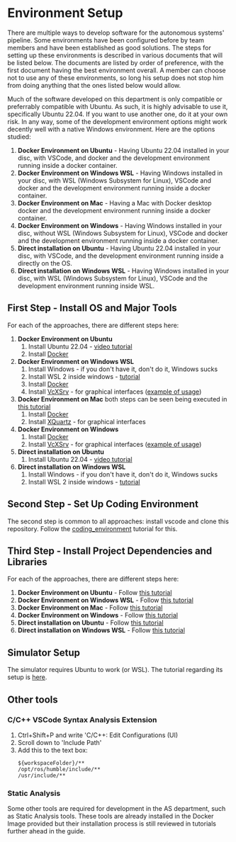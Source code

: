 # Environment Setup

There are multiple ways to develop software for the autonomous systems' pipeline. Some environments have been configured before by team members and have been established as good solutions. The steps for setting up these environments is described in various documents that will be listed below. The documents are listed by order of preference, with the first document having the best environment overall. A member can choose not to use any of these environments, so long his setup does not stop him from doing anything that the ones listed below would allow.

Much of the software developed on this department is only compatible or preferrably compatible with Ubuntu. As such, it is highly advisable to use it, specifically Ubuntu 22.04. If you want to use another one, do it at your own risk. In any way, some of the development environment options might work decently well with a native Windows environment. Here are the options studied:

1. **Docker Environment on Ubuntu** - Having Ubuntu 22.04 installed in your disc, with VSCode, and docker and the development environment running inside a docker container.
2. **Docker Environment on Windows WSL** - Having Windows installed in your disc, with WSL (Windows Subsystem for Linux), VSCode and docker and the development environment running inside a docker container.
3. **Docker Environment on Mac** - Having a Mac with Docker desktop docker and the development environment running inside a docker container. 
4. **Docker Environment on Windows** - Having Windows installed in your disc, without WSL (Windows Subsystem for Linux), VSCode and docker and the development environment running inside a docker container.
5. **Direct installation on Ubuntu** - Having Ubuntu 22.04 installed in your disc, with VSCode, and the development environment running inside a directly on the OS.
6. **Direct installation on Windows WSL** - Having Windows installed in your disc, with WSL (Windows Subsystem for Linux), VSCode and the development environment running inside WSL.


## First Step - Install OS and Major Tools

For each of the approaches, there are different steps here:

1. **Docker Environment on Ubuntu**
    1. Install Ubuntu 22.04 - [video tutorial](https://www.youtube.com/watch?v=GXxTxBPKecQ)
    2. Install [Docker](./environment_setup/docker-install.md)
2. **Docker Environment on Windows WSL**
    1. Install Windows - if you don't have it, don't do it, Windows sucks
    2. Install WSL 2 inside windows - [tutorial](./environment_setup/installing_wsl.md)
    3. Install [Docker](./environment_setup/docker-install.md)
    4. Install [VcXSrv](https://sourceforge.net/projects/vcxsrv/) - for graphical interfaces ([example of usage](https://www.youtube.com/watch?v=BDilFZ9C9mw)) 
3. **Docker Environment on Mac** both steps can be seen being executed in [this tutorial](https://www.youtube.com/watch?v=cNDR6Z24KLM)
    1. Install [Docker](./environment_setup/docker-install.md)
    2. Install [XQuartz](https://www.xquartz.org/) - for graphical interfaces
4. **Docker Environment on Windows**
    1. Install [Docker](./environment_setup/docker-install.md)
    2. Install [VcXSrv](https://sourceforge.net/projects/vcxsrv/) - for graphical interfaces ([example of usage](https://www.youtube.com/watch?v=BDilFZ9C9mw)) 
5. **Direct installation on Ubuntu**
    1. Install Ubuntu 22.04 - [video tutorial](https://www.youtube.com/watch?v=GXxTxBPKecQ)
6. **Direct installation on Windows WSL**
    1. Install Windows - if you don't have it, don't do it, Windows sucks
    2. Install WSL 2 inside windows - [tutorial](./environment_setup/installing_wsl.md)

## Second Step - Set Up Coding Environment

The second step is common to all approaches: install vscode and clone this repository. Follow the [coding_environment](./environment_setup/coding_environment.md) tutorial for this.

## Third Step - Install Project Dependencies and Libraries

For each of the approaches, there are different steps here:

1. **Docker Environment on Ubuntu** - Follow [this tutorial](./environment_setup/ros2_docker_vscode_coding_environment.md)
2. **Docker Environment on Windows WSL** - Follow [this tutorial](./environment_setup/ros2_docker_vscode_coding_environment.md)
3. **Docker Environment on Mac** - Follow [this tutorial](./environment_setup/ros2_docker_vscode_coding_environment.md)
4. **Docker Environment on Windows** - Follow [this tutorial](./environment_setup/ros2_docker_vscode_coding_environment.md)
5. **Direct installation on Ubuntu** - Follow [this tutorial](./environment_setup/ros2_setup.md)
6. **Direct installation on Windows WSL** - Follow [this tutorial](./environment_setup/ros2_setup.md)

## Simulator Setup

The simulator requires Ubuntu to work (or WSL). The tutorial regarding its setup is [here](./environment_setup/fsds_setup.md).

## Other tools

### C/C++ VSCode Syntax Analysis Extension

1. Ctrl+Shift+P and write 'C/C++: Edit Configurations (UI)
2. Scroll down to 'Include Path'
3. Add this to the text box:
    ```
    ${workspaceFolder}/**
    /opt/ros/humble/include/**
    /usr/include/**
    ```

### Static Analysis

Some other tools are required for development in the AS department, such as Static Analysis tools. These tools are already installed in the Docker Image provided but their installation process is still reviewed in tutorials further ahead in the guide.
